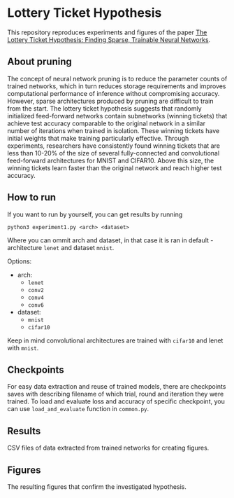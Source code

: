# Lottery Ticket Hypothesis
This repository reproduces experiments and figures of the paper [The Lottery Ticket Hypothesis: Finding Sparse, Trainable Neural Networks](https://arxiv.org/pdf/1803.03635.pdf).

## About pruning

The concept of neural network pruning is to reduce the parameter counts of trained networks, which in turn reduces storage requirements and improves computational performance of inference without compromising accuracy. However, sparse architectures produced by pruning are difficult to train from the start. The lottery ticket hypothesis suggests that randomly initialized feed-forward networks contain subnetworks (winning tickets) that achieve test accuracy comparable to the original network in a similar number of iterations when trained in isolation. These winning tickets have initial weights that make training particularly effective. Through experiments, researchers have consistently found winning tickets that are less than 10-20% of the size of several fully-connected and convolutional feed-forward architectures for MNIST and CIFAR10. Above this size, the winning tickets learn faster than the original network and reach higher test accuracy.

## How to run

If you want to run by yourself, you can get results by running

```
python3 experiment1.py <arch> <dataset>
```

Where you can ommit arch and dataset, in that case it is ran in default - architecture `lenet` and dataset `mnist`.

Options:
- arch:
  - `lenet`
  - `conv2`
  - `conv4`
  - `conv6`
- dataset:
  - `mnist`
  - `cifar10`
  
Keep in mind convolutional architectures are trained with `cifar10` and lenet with `mnist`.

## Checkpoints

For easy data extraction and reuse of trained models, there are checkpoints saves with describing filename of which trial, round and iteration they were trained.
To load and evaluate loss and accuracy of specific checkpoint, you can use `load_and_evaluate` function in `common.py`.

## Results

CSV files of data extracted from trained networks for creating figures.

## Figures

The resulting figures that confirm the investigated hypothesis.
